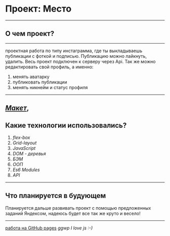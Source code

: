 # Проект: Место
-----
## О чем проект?
-----
проектная работа по типу инстаграмма, где ты выкладываешь публикации с фоткой и подписью. Публикацию можно лайкнуть, удалить. Весь проект подключен к серверу через Api. Так же можно редактировать свой профиль, а именно:
1. менять аватарку
2. публиковать публикации
3. менять никнейм и статус профиля
-----
*[Макет](https://www.figma.com/file/2cn9N9jSkmxD84oJik7xL7/JavaScript.-Sprint-4?type=design&node-id=28212-269&t=jMHl9WWTQNtTa0Mn-0)*,
-----
## Какие технологии использовались?
1. *flex-box*
2. *Grid-layout*
3. *JavaScript*
4. *DOM - деревья*
5. *БЭМ*
6. *ООП*
7. *Es6 Modules*
8. *API*
-----
## Что планируется в будующем
Планируется дальше развивать проект с помощью предложенных заданий Яндексом, надеюсь будет все так же круто и весело!

-----
[работа на GitHub pages](https://vanyagachist.github.io/mesto/) *ggwp* *I love js :-)*

